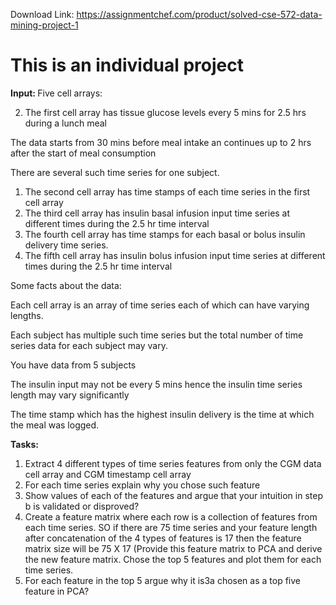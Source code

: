 Download Link: https://assignmentchef.com/product/solved-cse-572-data-mining-project-1
<br>
<h1></h1>

<h1>This is an individual project</h1>




<strong>Input: </strong>Five cell arrays:

<ol start="2">

 <li>The first cell array has tissue glucose levels every 5 mins for 2.5 hrs during a lunch meal</li>

</ol>

The data starts from 30 mins before meal intake an continues up to 2 hrs after the start of meal consumption

There are several such time series for one subject.

<ol>

 <li>The second cell array has time stamps of each time series in the first cell array</li>

 <li>The third cell array has insulin basal infusion input time series at different times during the 2.5 hr time interval</li>

 <li>The fourth cell array has time stamps for each basal or bolus insulin delivery time series.</li>

 <li>The fifth cell array has insulin bolus infusion input time series at different times during the 2.5 hr time interval</li>

</ol>




Some facts about the data:

Each cell array is an array of time series each of which can have varying lengths.

Each subject has multiple such time series but the total number of time series data for each subject may vary.

You have data from 5 subjects

The insulin input may not be every 5 mins hence the insulin time series length may vary significantly

The time stamp which has the highest insulin delivery is the time at which the meal was logged.

<strong>Tasks:</strong>

<ol>

 <li>Extract 4 different types of time series features from only the CGM data cell array and CGM timestamp cell array</li>

 <li>For each time series explain why you chose such feature</li>

 <li>Show values of each of the features and argue that your intuition in step b is validated or disproved?</li>

 <li>Create a feature matrix where each row is a collection of features from each time series. SO if there are 75 time series and your feature length after concatenation of the 4 types of features is 17 then the feature matrix size will be 75 X 17 (Provide this feature matrix to PCA and derive the new feature matrix. Chose the top 5 features and plot them for each time series.</li>

 <li>For each feature in the top 5 argue why it is3a chosen as a top five feature in PCA?</li>

</ol>


